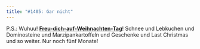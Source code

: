 ```yaml
---
title: "#1405: Gar nicht"
---
```


P.S.: 
Wuhuu! <a href="http://www.fonflatter.de/kalender"><strong>Freu-dich-auf-Weihnachten-Tag</strong></a>!
Schnee und Lebkuchen und Dominosteine und Marzipankartoffeln und Geschenke und Last Christmas und so weiter. Nur noch fünf Monate!
